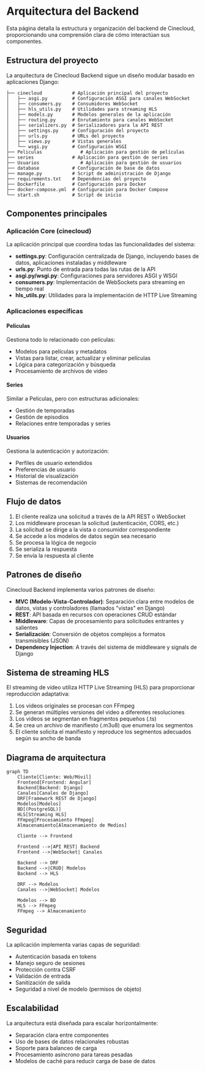 # Arquitectura del Backend

Esta página detalla la estructura y organización del backend de Cinecloud, proporcionando una comprensión clara de cómo interactúan sus componentes.

## Estructura del proyecto

La arquitectura de Cinecloud Backend sigue un diseño modular basado en aplicaciones Django:

```
├── cinecloud           # Aplicación principal del proyecto
│   ├── asgi.py         # Configuración ASGI para canales WebSocket
│   ├── consumers.py    # Consumidores WebSocket
│   ├── hls_utils.py    # Utilidades para streaming HLS
│   ├── models.py       # Modelos generales de la aplicación
│   ├── routing.py      # Enrutamiento para canales WebSocket
│   ├── serializers.py  # Serializadores para la API REST
│   ├── settings.py     # Configuración del proyecto
│   ├── urls.py         # URLs del proyecto
│   ├── views.py        # Vistas generales
│   └── wsgi.py         # Configuración WSGI
├── Peliculas              # Aplicación para gestión de películas
├── series              # Aplicación para gestión de series
├── Usuarios               # Aplicación para gestión de usuarios
├── database            # Configuración de base de datos
├── manage.py           # Script de administración de Django
├── requirements.txt    # Dependencias del proyecto
├── Dockerfile          # Configuración para Docker
├── docker-compose.yml  # Configuración para Docker Compose
└── start.sh            # Script de inicio
```

## Componentes principales

### Aplicación Core (cinecloud)

La aplicación principal que coordina todas las funcionalidades del sistema:

- **settings.py**: Configuración centralizada de Django, incluyendo bases de datos, aplicaciones instaladas y middleware
- **urls.py**: Punto de entrada para todas las rutas de la API
- **asgi.py/wsgi.py**: Configuraciones para servidores ASGI y WSGI
- **consumers.py**: Implementación de WebSockets para streaming en tiempo real
- **hls_utils.py**: Utilidades para la implementación de HTTP Live Streaming

### Aplicaciones específicas

#### Peliculas

Gestiona todo lo relacionado con películas:

- Modelos para películas y metadatos
- Vistas para listar, crear, actualizar y eliminar películas
- Lógica para categorización y búsqueda
- Procesamiento de archivos de video

#### Series

Similar a Peliculas, pero con estructuras adicionales:

- Gestión de temporadas
- Gestión de episodios
- Relaciones entre temporadas y series

#### Usuarios

Gestiona la autenticación y autorización:

- Perfiles de usuario extendidos
- Preferencias de usuario
- Historial de visualización
- Sistemas de recomendación

## Flujo de datos

1. El cliente realiza una solicitud a través de la API REST o WebSocket
2. Los middleware procesan la solicitud (autenticación, CORS, etc.)
3. La solicitud se dirige a la vista o consumidor correspondiente
4. Se accede a los modelos de datos según sea necesario
5. Se procesa la lógica de negocio
6. Se serializa la respuesta
7. Se envía la respuesta al cliente

## Patrones de diseño

Cinecloud Backend implementa varios patrones de diseño:

- **MVC (Modelo-Vista-Controlador)**: Separación clara entre modelos de datos, vistas y controladores (llamados "vistas" en Django)
- **REST**: API basada en recursos con operaciones CRUD estándar
- **Middleware**: Capas de procesamiento para solicitudes entrantes y salientes
- **Serialización**: Conversión de objetos complejos a formatos transmisibles (JSON)
- **Dependency Injection**: A través del sistema de middleware y signals de Django

## Sistema de streaming HLS

El streaming de video utiliza HTTP Live Streaming (HLS) para proporcionar reproducción adaptativa:

1. Los videos originales se procesan con FFmpeg
2. Se generan múltiples versiones del video a diferentes resoluciones
3. Los videos se segmentan en fragmentos pequeños (.ts)
4. Se crea un archivo de manifiesto (.m3u8) que enumera los segmentos
5. El cliente solicita el manifiesto y reproduce los segmentos adecuados según su ancho de banda

## Diagrama de arquitectura

```mermaid
graph TD
    Cliente[Cliente: Web/Móvil]
    Frontend[Frontend: Angular]
    Backend[Backend: Django]
    Canales[Canales de Django]
    DRF[Framework REST de Django]
    Modelos[Modelos]
    BD[(PostgreSQL)]
    HLS[Streaming HLS]
    FFmpeg[Procesamiento FFmpeg]
    Almacenamiento[Almacenamiento de Medios]

    Cliente --> Frontend

    Frontend -->|API REST| Backend
    Frontend -->|WebSocket| Canales

    Backend --> DRF
    Backend -->|CRUD| Modelos
    Backend --> HLS

    DRF --> Modelos
    Canales -->|WebSocket| Modelos

    Modelos --> BD
    HLS --> FFmpeg
    FFmpeg --> Almacenamiento
```

## Seguridad

La aplicación implementa varias capas de seguridad:

- Autenticación basada en tokens
- Manejo seguro de sesiones
- Protección contra CSRF
- Validación de entrada
- Sanitización de salida
- Seguridad a nivel de modelo (permisos de objeto)

## Escalabilidad

La arquitectura está diseñada para escalar horizontalmente:

- Separación clara entre componentes
- Uso de bases de datos relacionales robustas
- Soporte para balanceo de carga
- Procesamiento asíncrono para tareas pesadas
- Modelos de caché para reducir carga de base de datos

